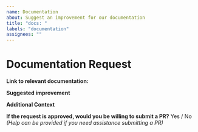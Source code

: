 ```yaml
---
name: Documentation
about: Suggest an improvement for our documentation
title: "docs: "
labels: "documentation"
assignees: ""
---
```


# Documentation Request

**Link to relevant documentation:**

**Suggested improvement**

<!-- A clear and concise description of what you want to happen. 
Examples:
- Add a new section to highlight feature [...]
- I found [...] to be confusing. Can it be clarified by [...]
-->

**Additional Context**

<!-- List any other information that is relevant to your request. Papers, blog posts, videos .etc. -->

**If the request is approved, would you be willing to submit a PR?**
Yes / No _(Help can be provided if you need assistance submitting a PR)_
